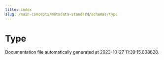 ```yaml
---
title: index
slug: /main-concepts/metadata-standard/schemas/type
---
```


# Type

Documentation file automatically generated at 2023-10-27 11:39:15.608628.
